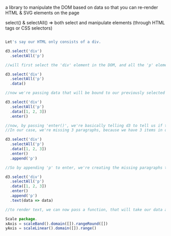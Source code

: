   a library to manipulate the DOM based on data so that you can re-render HTML & SVG elements on the page

  select() & selectAll() => both select and manipulate elements (through HTML tags or CSS selectors)

```js

Let's say our HTML only consists of a div.

d3.select('div')
  .selectAll('p')

//will first select the 'div' element in the DOM, and all the 'p' elements within the div

d3.select('div')
  .selectAll('p')
  .data()

//now we're passing data that will be bound to our previously selected paragraphs. Data refers to an array.

d3.select('div')
  .selectAll('p')
  .data([1, 2, 3])
  .enter()

//now, by passing 'enter()', we're basically telling d3 to tell us if there is any missing element, regarding the data we're trying to pass.
//In our case, we're missing 3 paragraphs, because we have 3 items in our array.

d3.select('div')
  .selectAll('p')
  .data([1, 2, 3])
  .enter()
  .append('p')

//So by appending 'p' to enter, we're creating the missing paragraphs that will allow to show the data we passed

d3.select('div')
  .selectAll('p')
  .data([1, 2, 3])
  .enter()
  .append('p')
  .text(data => data)

//to render text, we can now pass a function, that will take our data as argument. So we can dynamically render any text. In our case, "1", "2", "3".

Scale package.
xAxis = scaleBand().domain([]).rangeRound([])
yAxis = scaleLinear().domain([]).range()

```
